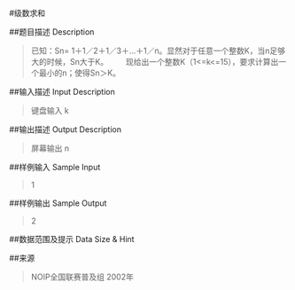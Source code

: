 #级数求和

##题目描述 Description
>已知：Sn= 1＋1／2＋1／3＋…＋1／n。显然对于任意一个整数K，当n足够大的时候，Sn大于K。
　　现给出一个整数K（1<=k<=15），要求计算出一个最小的n；使得Sn＞K。

##输入描述 Input Description
>键盘输入 k

##输出描述 Output Description
>屏幕输出 n

##样例输入 Sample Input
>1

##样例输出 Sample Output
>2

##数据范围及提示 Data Size & Hint

##来源
>NOIP全国联赛普及组 2002年